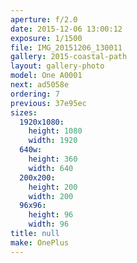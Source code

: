 ```yaml
---
aperture: f/2.0
date: 2015-12-06 13:00:12
exposure: 1/1500
file: IMG_20151206_130011
gallery: 2015-coastal-path
layout: gallery-photo
model: One A0001
next: ad5058e
ordering: 7
previous: 37e95ec
sizes:
  1920x1080:
    height: 1080
    width: 1920
  640w:
    height: 360
    width: 640
  200x200:
    height: 200
    width: 200
  96x96:
    height: 96
    width: 96
title: null
make: OnePlus
---
```

